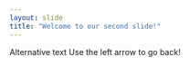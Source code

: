 ```yaml
---
layout: slide
title: "Welcome to our second slide!"
---
```

Alternative text
Use the left arrow to go back!
